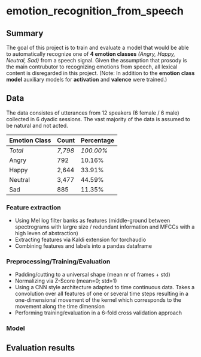 # emotion_recognition_from_speech

## Summary
The goal of this project is to train and evaluate a model that would be able to automatically recognize one of **4 emotion classes** _(Angry, Happy, Neutral, Sad)_ from a speech signal. Given the assumption that prosody is the main contrubutor to recognizing emotions from speech, all lexical content is disregarded in this project.
(Note: In addition to the **emotion class model** auxiliary models for **activation** and **valence** were trained.)

## Data
The data consistes of utterances from 12 speakers (6 female / 6 male) collected in 6 dyadic sessions. The vast majority of the data is assumed to be natural and not acted.

Emotion Class | Count | Percentage
------------ | ------------- | ------------- 
_Total_ | _7,798_ | _100.00%_
Angry | 792 | 10.16%
Happy | 2,644 | 33.91%
Neutral | 3,477 | 44.59%
Sad | 885 | 11.35%

### Feature extraction
* Using Mel log filter banks as features (middle-ground between spectrograms with largre size / redundant information and MFCCs with a high leven of abstraction)
* Extracting features via Kaldi extension for torchaudio
* Combining features and labels into a pandas dataframe

### Preprocessing/Training/Evaluation
* Padding/cutting to a universal shape (mean nr of frames + std)
* Normalizing via Z-Score (mean=0; std=1)
* Using a CNN style architecture adapted to time continuous data. Takes a convolution over all features of one or several time steps resulting in a one-dimensional movement of the kernel which corresponds to the movement along the time dimension
* Performing training/evaluation in a 6-fold cross validation approach

### Model


## Evaluation results



